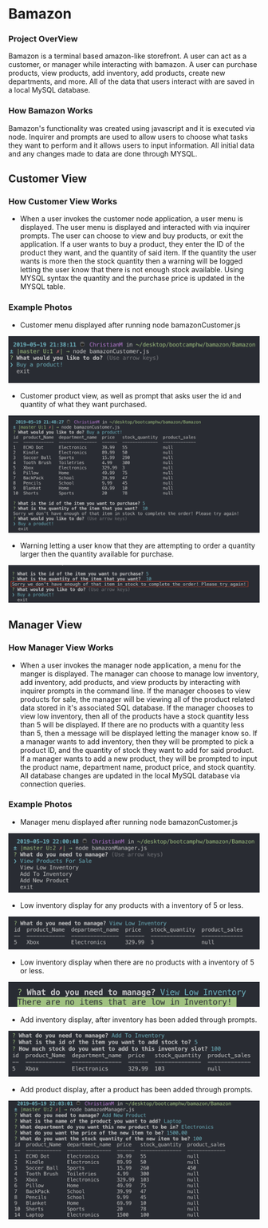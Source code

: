 # Bamazon

### Project OverView 

Bamazon is a terminal based amazon-like storefront. A user can act as a customer, or manager while interacting with bamazon. A user can purchase products, view products, add inventory, add products, create new departments, and more. All of the data that users interact with are saved in a local MySQL database. 


### How Bamazon Works

Bamazon's functionality was created using javascript and it is executed via node. Inquirer and prompts are used to allow users to choose what tasks they want to perform and it allows users to input information. All initial data and any changes made to data are done through MYSQL. 


## Customer View

### How Customer View Works 

*   When a user invokes the customer node application, a user menu is displayed. The user menu is displayed and interacted with via inquirer prompts. The user can choose to view and buy products, or exit the application. If a user wants to buy a product, they enter the ID of the product they want, and the quantity of said item. If the quantity the user wants is more then the stock quantity then a warning will be logged letting the user know that there is not enough stock available. Using MYSQL syntax the quantity and the purchase price is updated in the MYSQL table. 

### Example Photos

* Customer menu displayed after running node bamazonCustomer.js

![bamazon Customer](Images/customermenu.png)

* Customer product view, as well as prompt that asks user the id and quantity of what they want purchased. 

![bamazon Customer](Images/Customerpurchase.png)

* Warning letting a user know that they are attempting to order a quantity larger then the quantity available for purchase.
 
![bamazon Customer](Images/CustomerNotEnoughStock.png)


## Manager View


### How Manager View Works

* When a user invokes the manager node application, a menu for the manger is displayed. The manager can choose to manage low inventory, add inventory, add products, and view products by interacting with inquirer prompts in the command line. If the manager chooses to view products for sale, the manager will be viewing all of the product related data stored in it's associated SQL database. If the manager chooses to view low inventory, then all of the products have a stock quantity less than 5 will be displayed. If there are no products with a quantity less than 5, then a message will be displayed letting the manager know so. If a manager wants to add inventory, then they will be prompted to pick a product ID, and the quantity of stock they want to add for said product. If a manager wants to add a new product, they will be prompted to input the product name, department name, product price, and stock quantity. All database changes are updated in the local MySQL database via connection queries. 

### Example Photos


* Manager menu displayed after running node bamazonCustomer.js

![bamazon Manager](Images/managermenu.png)

* Low inventory display for any products with a inventory of 5 or less.

![bamazon Manager](Images/lowInventoryworkingmanager.png)

* Low inventory display when there are no products with a inventory of 5 or less.

![bamazon Manager](Images/lowInventorynolowmanager.png)

* Add inventory display, after inventory has been added through prompts.

![bamazon Manager](Images/manageraddinventory.png)

* Add product display, after a product has been added through prompts. 

![bamazon Manager](Images/Manageraddproduct.png)


